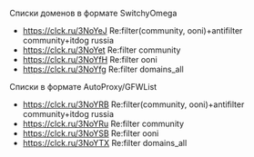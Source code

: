 Списки доменов в формате SwitchyOmega
- https://clck.ru/3NoYeJ Re:filter(community, ooni)+antifilter community+itdog russia
- https://clck.ru/3NoYet Re:filter community
- https://clck.ru/3NoYfH Re:filter ooni
- https://clck.ru/3NoYfg Re:filter domains_all

Списки в формате AutoProxy/GFWList
- https://clck.ru/3NoYRB Re:filter(community, ooni)+antifilter community+itdog russia
- https://clck.ru/3NoYRu Re:filter community
- https://clck.ru/3NoYSB Re:filter ooni
- https://clck.ru/3NoYTX Re:filter domains_all
